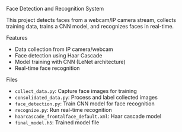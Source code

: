 Face Detection and Recognition System

This project detects faces from a webcam/IP camera stream, collects training data, trains a CNN model, and recognizes faces in real-time.

Features
- Data collection from IP camera/webcam
- Face detection using Haar Cascade
- Model training with CNN (LeNet architecture)
- Real-time face recognition

Files
- `collect_data.py`: Capture face images for training
- `consolidated_data.py`: Process and label collected images
- `face_detection.py`: Train CNN model for face recognition
- `recognize.py`: Run real-time recognition
- `haarcascade_frontalface_default.xml`: Haar cascade model
- `final_model.h5`: Trained model file


